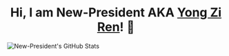 <h1 align="center">Hi, I am New-President AKA <a href="https://yongziren.wixsite.com/you-wont-regret-it">Yong Zi Ren</a>! 👋</h1>
 
![New-President's GitHub Stats](https://github-readme-stats-seven-nu-58.vercel.app/api?username=New-President&count_private=true)

<!--
**New-President/New-President** is a ✨ _special_ ✨ repository because its `README.md` (this file) appears on your GitHub profile.

Here are some ideas to get you started:

- 🔭 I’m currently working on ...
- 🌱 I’m currently learning ...
- 👯 I’m looking to collaborate on ...
- 🤔 I’m looking for help with ...
- 💬 Ask me about ...
- 📫 How to reach me: ...
- 😄 Pronouns: ...
- ⚡ Fun fact: ...
-->
